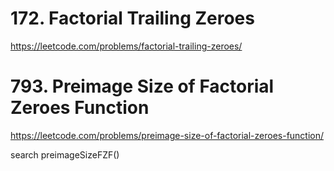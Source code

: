 # 172. Factorial Trailing Zeroes

https://leetcode.com/problems/factorial-trailing-zeroes/

# 793. Preimage Size of Factorial Zeroes Function

https://leetcode.com/problems/preimage-size-of-factorial-zeroes-function/

search preimageSizeFZF()